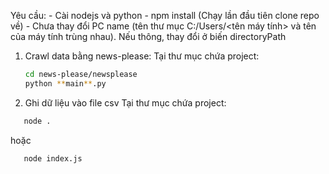 Yêu cầu: - Cài nodejs và python - npm install (Chạy lần đầu tiên clone repo về) - Chưa thay đổi PC name (tên thư mục C:/Users/<tên máy tính> và tên của máy tính trùng nhau). Nếu thông, thay đổi ở biến directoryPath

1. Crawl data bằng news-please:
   Tại thư mục chứa project:
   ```sh
   cd news-please/newsplease
   python **main**.py
   ```
3. Ghi dữ liệu vào file csv
   Tại thư mục chứa project:
```sh
   node .
```
hoặc
```sh 
   node index.js
```
